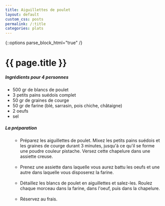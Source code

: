 ```yaml
---
title: Aiguillettes de poulet
layout: default
custom_css: posts
permalink: /:title
categories: plats
---
```


{::options parse_block_html="true" /}

<div id="main" class='content'>

# {{ page.title }}

##### Ingrédients pour 4 personnes

- 500 gr de blancs de poulet
- 3 petits pains suédois complet
- 50 gr de graines de courge
- 50 gr de farine (blé, sarrasin, pois chiche, châtaigne)
- 2 oeufs
- sel

##### La préparation

<ul id="prepa">

<section id="categories" markdown="1">

- Préparez les aiguillettes de poulet. Mixez les petits pains suédois et les graines de courge durant 3 minutes, jusqu'à ce qu'il se forme une poudre couleur pistache. Versez cette chapelure dans une assiette creuse.<br><br>
- Prenez une assiette dans laquelle vous aurez battu les oeufs et une autre dans laquelle vous disposerez la farine.<br><br>
- Détaillez les blancs de poulet en aiguillettes et salez-les. Roulez chaque morceau dans la farine, dans l'oeuf, puis dans la chapelure.<br><br>
- Réservez au frais.

</section>

</ul>

</div>
